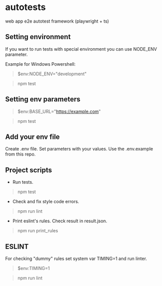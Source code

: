 # autotests
web app e2e autotest framework (playwright + ts)

## Setting environment
If you want to run tests with special environment you can use NODE_ENV parameter.

Example for Windows Powershell:
> $env:NODE_ENV="development"

> npm test

## Setting env parameters
> $env:BASE_URL="https://example.com"

> npm test

## Add your env file
Create .env file. Set parameters with your values. Use the .env.example from this repo.

## Project scripts 
- Run tests.
> npm test
- Check and fix style code errors.
> npm run lint 
- Print eslint's rules. Check result in result.json.
> npm run print_rules

## ESLINT
For checking "dummy" rules set system var TIMING=1 and run linter.
> $env:TIMING=1

> npm run lint
